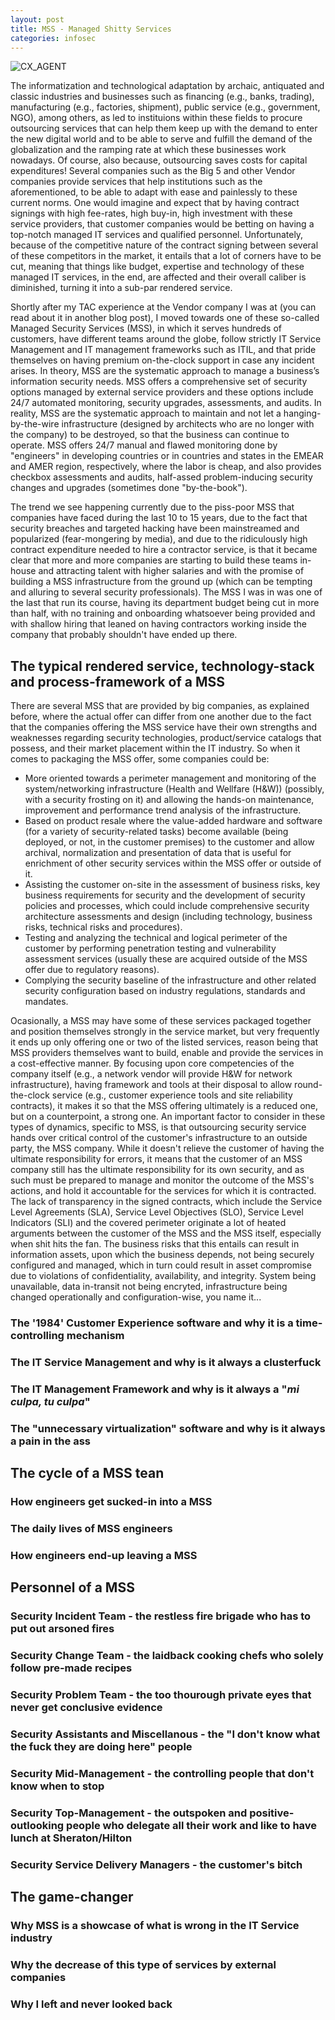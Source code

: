 ```yaml
---
layout: post
title: MSS - Managed Shitty Services
categories: infosec
---
```


![CX_AGENT](https://dcgc.io/cx_agent.png)

The informatization and technological adaptation by archaic, antiquated and classic industries and businesses such as financing (e.g., banks, trading), manufacturing (e.g., factories, shipment), public service (e.g., government, NGO), among others, as led to instituions within these fields to procure outsourcing services that can help them keep up with the demand to enter the new digital world and to be able to serve and fulfill the demand of the globalization and the ramping rate at which these businesses work nowadays. Of course, also because, outsourcing saves costs for capital expenditures! Several companies such as the Big 5 and other Vendor companies provide services that help institutions such as the aforementioned, to be able to adapt with ease and painlessly to these current norms. One would imagine and expect that by having contract signings with high fee-rates, high buy-in, high investment with these service providers, that customer companies would be betting on having a top-notch managed IT services and qualified personnel. Unfortunately, because of the competitive nature of the contract signing between several of these competitors in the market, it entails that a lot of corners have to be cut, meaning that things like budget, expertise and technology of these managed IT services, in the end, are affected and their overall caliber is diminished, turning it into a sub-par rendered service. 

Shortly after my TAC experience at the Vendor company I was at (you can read about it in another blog post), I moved towards one of these so-called Managed Security Services (MSS), in which it serves hundreds of customers, have different teams around the globe, follow strictly IT Service Management and IT management frameworks such as ITIL, and that pride themselves on having premium on-the-clock support in case any incident arises. In theory, MSS are the systematic approach to manage a business’s information security needs. MSS offers a comprehensive set of security options managed by external service providers and these options include 24/7 automated monitoring, security upgrades, assessments, and audits. In reality, MSS are the systematic approach to maintain and not let a hanging-by-the-wire infrastructure (designed by architects who are no longer with the company) to be destroyed, so that the business can continue to operate. MSS offers 24/7 manual and flawed monitoring done by "engineers" in developing countries or in countries and states in the EMEAR and AMER region, respectively, where the labor is cheap, and also provides checkbox assessments and audits, half-assed problem-inducing security changes and upgrades (sometimes done "by-the-book").

The trend we see happening currently due to the piss-poor MSS that companies have faced during the last 10 to 15 years, due to the fact that security breaches and targeted hacking have been mainstreamed and popularized (fear-mongering by media), and due to the ridiculously high contract expenditure needed to hire a contractor service, is that it became clear that more and more companies are starting to build these teams in-house and attracting talent with higher salaries and with the promise of building a MSS infrastructure from the ground up (which can be tempting and alluring to several security professionals). The MSS I was in was one of the last that run its course, having its department budget being cut in more than half, with no training and onboarding whatsoever being provided and with shallow hiring that leaned on having contractors working inside the company that probably shouldn't have ended up there.

## The typical rendered service, technology-stack and process-framework of a MSS

There are several MSS that are provided by big companies, as explained before, where the actual offer can differ from one another due to the fact that the companies offering the MSS service have their own strengths and weaknesses regarding security technologies, product/service catalogs that possess, and their market placement within the IT industry. So when it comes to packaging the MSS offer, some companies could be: 

- More oriented towards a perimeter management and monitoring of the system/networking infrastructure (Health and Wellfare (H&W)) (possibly, with a security frosting on it) and allowing the hands-on maintenance, improvement and performance trend analysis of the infrastructure.
- Based on product resale where the value-added hardware and software (for a variety of security-related tasks) become available (being deployed, or not, in the customer premises) to the customer and allow archival, normalization and presentation of data that is useful for enrichment of other security services within the MSS offer or outside of it.
- Assisting the customer on-site in the assessment of business risks, key business requirements for security and the development of security policies and processes, which could include comprehensive security architecture assessments and design (including technology, business risks, technical risks and procedures).
- Testing and analyzing the technical and logical perimeter of the customer by performing penetration testing and vulnerability assessment services (usually these are acquired outside of the MSS offer due to regulatory reasons).
- Complying the security baseline of the infrastructure and other related security configuration based on industry regulations, standards and mandates.

Ocasionally, a MSS may have some of these services packaged together and position themselves strongly in the service market, but very frequently it ends up only offering one or two of the listed services, reason being that MSS providers themselves want to build, enable and provide the services in a cost-effective manner. By focusing upon core competencies of the company itself (e.g., a network vendor will provide H&W for network infrastructure), having framework and tools at their disposal to allow round-the-clock service (e.g., customer experience tools and site reliability contracts), it makes it so that the MSS offering ultimately is a reduced one, but on a counterpoint, a strong one. An important factor to consider in these types of dynamics, specific to MSS, is that outsourcing security service hands over critical control of the customer's infrastructure to an outside party, the MSS company. While it doesn't relieve the customer of having the ultimate responsibility for errors, it means that the customer of an MSS company still has the ultimate responsibility for its own security, and as such must be prepared to manage and monitor the outcome of the MSS's actions, and hold it accountable for the services for which it is contracted. The lack of transparency in the signed contracts, which include the Service Level Agreements (SLA), Service Level Objectives (SLO), Service Level Indicators (SLI) and the covered perimeter originate a lot of heated arguments between the customer of the MSS and the MSS itself, especially when shit hits the fan. The business risks that this entails can result in information assets, upon which the business depends, not being securely configured and managed, which in turn could result in asset compromise due to violations of confidentiality, availability, and integrity. System being unavailable, data in-transit not being encryted, infrastructure being changed operationally and configuration-wise, you name it...

### The '1984' Customer Experience software and why it is a time-controlling mechanism

### The IT Service Management and why is it always a clusterfuck

### The IT Management Framework and why is it always a "_mi culpa, tu culpa_"

### The "unnecessary virtualization" software and why is it always a pain in the ass

## The cycle of a MSS tean

### How engineers get sucked-in into a MSS

### The daily lives of MSS engineers

### How engineers end-up leaving a MSS

## Personnel of a MSS

### Security Incident Team - the restless fire brigade who has to put out arsoned fires

### Security Change Team - the laidback cooking chefs who solely follow pre-made recipes 

### Security Problem Team - the too thourough private eyes that never get conclusive evidence

### Security Assistants and Miscellanous - the "I don't know what the fuck they are doing here" people

### Security Mid-Management - the controlling people that don't know when to stop

### Security Top-Management - the outspoken and positive-outlooking people who delegate all their work and like to have lunch at Sheraton/Hilton

### Security Service Delivery Managers - the customer's bitch

## The game-changer

### Why MSS is a showcase of what is wrong in the IT Service industry

### Why the decrease of this type of services by external companies

### Why I left and never looked back
